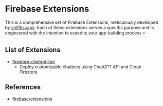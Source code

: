 # Firebase Extensions

This is a comprehensive set of Firebase Extensions, meticulously developed by [shiftEscape](https://github.com/shiftEscape). Each of these extensions serves a specific purpose and is engineered with the intention to expedite your app-building process ⚡️

## List of Extensions

- [firestore-chatgpt-bot](https://github.com/shiftEscape/firebase-extensions/tree/main/firestore-chatgpt-bot)
  - Deploy customizable chatbots using ChatGPT API and Cloud Firestore

## References

- [firebase/extensions](https://github.com/firebase/extensions)
